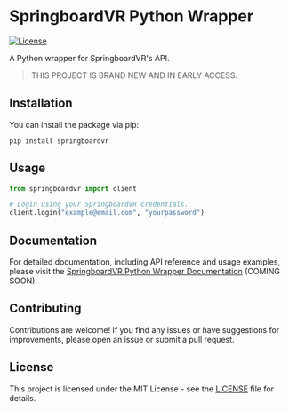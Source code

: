 # SpringboardVR Python Wrapper

[![License](https://img.shields.io/badge/License-MIT-blue.svg)](https://opensource.org/licenses/MIT)

A Python wrapper for SpringboardVR's API.

> THIS PROJECT IS BRAND NEW AND IN EARLY ACCESS.

## Installation

You can install the package via pip:

```shell
pip install springboardvr
```

## Usage

```python
from springboardvr import client

# Login using your SpringboardVR credentials.
client.login("example@email.com", "yourpassword")

```

## Documentation

For detailed documentation, including API reference and usage examples, please visit the [SpringboardVR Python Wrapper Documentation](https://your-documentation-url.com) (COMING SOON).

## Contributing

Contributions are welcome! If you find any issues or have suggestions for improvements, please open an issue or submit a pull request.

## License

This project is licensed under the MIT License - see the [LICENSE](LICENSE) file for details.
